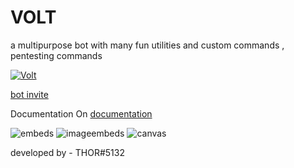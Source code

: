 # VOLT
a multipurpose bot with many fun utilities and custom commands , pentesting commands

<a href="https://top.gg/bot/710534645405581353" >
  <img src="https://top.gg/api/widget/710534645405581353.svg" alt="Volt" />
</a>



[bot invite](https://discord.com/api/oauth2/authorize?client_id=710534645405581353&permissions=8&scope=bot)




Documentation On [documentation](https://github.com/notadevps/VOLT/wiki)






![embeds](https://cdn.discordapp.com/attachments/657125708631506955/734055930383302696/top.gg_1.png)
![imageembeds](https://media.discordapp.net/attachments/657125708631506955/734056216464195664/top.gg_2.png?width=598&height=475)
![canvas](https://i.ibb.co/z874DHt/image.png)








developed by - THOR#5132
